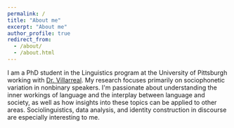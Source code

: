 ```yaml
---
permalink: /
title: "About me"
excerpt: "About me"
author_profile: true
redirect_from: 
  - /about/
  - /about.html
---
```


I am a PhD student in the Linguistics program at the University of Pittsburgh working with [Dr. Villarreal](https://www.linguistics.pitt.edu/people/dan-villarreal). My research focuses primarily on sociophonetic variation in nonbinary speakers. I'm passionate about understanding the inner workings of language and the interplay between language and society, as well as how insights into these topics can be applied to other areas. Sociolinguistics, data analysis, and identity construction in discourse are especially interesting to me. 
